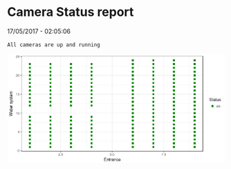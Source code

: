 Camera Status report
================
17/05/2017 - 02:05:06

    All cameras are up and running

![](camreport_files/figure-markdown_github/unnamed-chunk-2-1.png)
